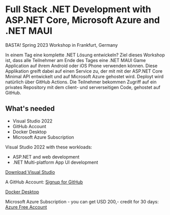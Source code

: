 # Full Stack .NET Development with ASP.NET Core, Microsoft Azure and .NET MAUI

BASTA! Spring 2023 Workshop in Frankfurt, Germany 

In einem Tag eine komplette .NET Lösung entwickeln? Ziel dieses Workshop ist, dass alle Teilnehmer am Ende des Tages eine .NET MAUI Game Application auf ihrem Android oder iOS Phone verwenden können. Diese Applikation greift dabei auf einen Service zu, der mit mit der ASP.NET Core Minimal API entwickelt und auf Microsoft Azure gehostet wird. Deployt wird natürlich über GitHub Actions. Die Teilnehmer bekommen Zugriff auf ein privates Repository mit dem client- und serverseitigen Code, gehostet auf GitHub.

## What's needed

* Visual Studio 2022
* GitHub Account
* Docker Desktop
* Microsoft Azure Subscription

Visual Studio 2022 with these workloads:

* ASP.NET and web development
* .NET Multi-platform App UI development

[Download Visual Studio](https://visualstudio.microsoft.com/downloads/)

A GitHub Account: [Signup for GitHub](https://github.com/signup)

[Docker Desktop](https://www.docker.com/products/docker-desktop/)

Microsoft Azure Subscription - you can get USD 200,- credit for 30 days: [Azure Free Account](https://azure.microsoft.com/free/)
